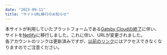 ```yaml
---
date: "2023-09-11"
title: "サイトURL移行のお知らせ"
---
```

本サイトが利用していたプラットフォームである[Gatsby Cloudの終了](https://www.netlify.com/blog/gatsby-cloud-evolution/)に伴い、サイトを[Netlify](https://www.netlify.com/)に移行しました。これに伴い、URLが変更されました。<br />
各アカウントのリンクは更新済みですが、[以前のリンク](https://yomuonegp2022.gtsb.io/)にはアクセスできなくなりますのでご注意ください。